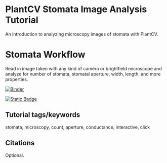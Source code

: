 # PlantCV Stomata Image Analysis Tutorial

An introduction to analyzing microscopy images of stomata with PlantCV.

# Stomata Workflow

Read in image taken with any kind of camera or brightfield microscope and analyze for number of stomata, stomatal aperture, width, length, and more properties. 


[![Binder](https://mybinder.org/badge_logo.svg)](https://mybinder.org/v2/gh/danforthcenter/plantcv-stomata-tutorial/HEAD?labpath=index.ipynb)

[![Static Badge](https://img.shields.io/badge/Open%20in%20GitHub-black?logo=github)](https://github.com/danforthcenter/plantcv-stomata-tutorial)

## Tutorial tags/keywords

stomata, microscopy, count, aperture, conductance, interactive, click

## Citations

Optional.

